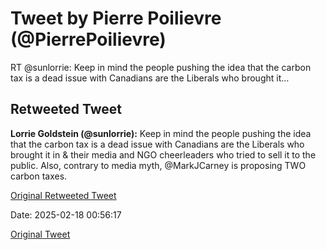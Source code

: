 # Tweet by Pierre Poilievre (@PierrePoilievre)

RT @sunlorrie: Keep in mind the people pushing the idea that the carbon tax is a dead issue with Canadians are the Liberals who brought it…

## Retweeted Tweet

**Lorrie Goldstein (@sunlorrie):** Keep in mind the people pushing the idea that the carbon tax is a dead issue with Canadians are the Liberals who brought it in &amp; their media and NGO  cheerleaders who tried to sell it to the public. Also, contrary to media myth, @MarkJCarney is proposing TWO carbon taxes.

[Original Retweeted Tweet](https://x.com/sunlorrie/status/1891347649799860439)

Date: 2025-02-18 00:56:17

[Original Tweet](https://x.com/PierrePoilievre/status/1891652924243149081)
